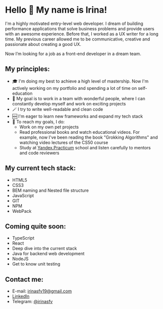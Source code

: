 # Hello 👋 My name is Irina!

I'm a highly motivated entry-level web developer. I dream of building performance applications that solve business problems and provide users with an awesome experience. Before that, I worked as a UX writer for a long time. My previous career allowed me to be communicative, creative and passionate about creating a good UX. 

Now I’m looking for a job as a front-end developer in a dream team.

## My principles:

* 🎓 I'm doing my best to achieve a high level of mastership. Now I'm actively working on my portfolio and spending a lot of time on self-education
* 🎯 My goal is to work in a team with wonderful people, where I can constantly develop myself and work on exciting projects
* 🪄 I try to write well-readable and clean code
* 🆕 I'm eager to learn new frameworks and expand my tech stack
* 📌 To reach my goals, I do:
  * Work on my own pet projects
  * Read professional books and watch educational videos. For example, now I've been reading the book "Grokking Algorithms" and watching video lectures of the CS50 course
  * Study at [Yandex.Practicum](https://practicum.com/) school and listen carefully to mentors and code reviewers
  <!-- * [I solve problems on CodeWars](https://www.codewars.com/users/IreneSfv) -->
  
## My current tech stack:

* HTML5
* CSS3
* BEM naming and Nested file structure
* JavaScript
* GIT
* NPM
* WebPack

## Coming quite soon:

* TypeScript
* React
* Deep dive into the current stack
* Java for backend web development
* NodeJS
* Get to know unit testing

## Contact me:

* E-mail: [irinasfv19@gmail.com](mailto:irinasfv19@gmail.com)
* [LinkedIn](https://www.linkedin.com/in/irene-safarova/)
* Telegram: [@irinasfv](https://t.me/irinasfv)
